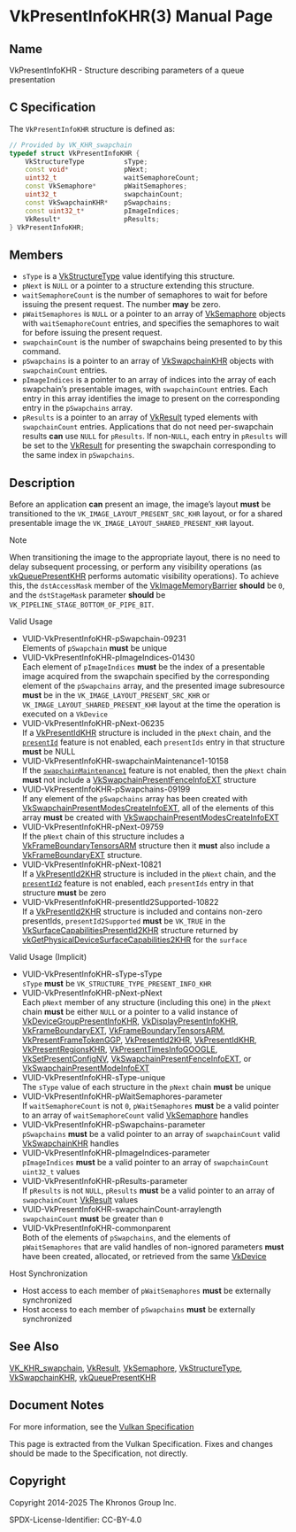 # VkPresentInfoKHR(3) Manual Page

## Name

VkPresentInfoKHR - Structure describing parameters of a queue presentation



## [](#_c_specification)C Specification

The `VkPresentInfoKHR` structure is defined as:

```c++
// Provided by VK_KHR_swapchain
typedef struct VkPresentInfoKHR {
    VkStructureType          sType;
    const void*              pNext;
    uint32_t                 waitSemaphoreCount;
    const VkSemaphore*       pWaitSemaphores;
    uint32_t                 swapchainCount;
    const VkSwapchainKHR*    pSwapchains;
    const uint32_t*          pImageIndices;
    VkResult*                pResults;
} VkPresentInfoKHR;
```

## [](#_members)Members

- `sType` is a [VkStructureType](https://registry.khronos.org/vulkan/specs/latest/man/html/VkStructureType.html) value identifying this structure.
- `pNext` is `NULL` or a pointer to a structure extending this structure.
- `waitSemaphoreCount` is the number of semaphores to wait for before issuing the present request. The number **may** be zero.
- `pWaitSemaphores` is `NULL` or a pointer to an array of [VkSemaphore](https://registry.khronos.org/vulkan/specs/latest/man/html/VkSemaphore.html) objects with `waitSemaphoreCount` entries, and specifies the semaphores to wait for before issuing the present request.
- `swapchainCount` is the number of swapchains being presented to by this command.
- `pSwapchains` is a pointer to an array of [VkSwapchainKHR](https://registry.khronos.org/vulkan/specs/latest/man/html/VkSwapchainKHR.html) objects with `swapchainCount` entries.
- `pImageIndices` is a pointer to an array of indices into the array of each swapchain’s presentable images, with `swapchainCount` entries. Each entry in this array identifies the image to present on the corresponding entry in the `pSwapchains` array.
- `pResults` is a pointer to an array of [VkResult](https://registry.khronos.org/vulkan/specs/latest/man/html/VkResult.html) typed elements with `swapchainCount` entries. Applications that do not need per-swapchain results **can** use `NULL` for `pResults`. If non-`NULL`, each entry in `pResults` will be set to the [VkResult](https://registry.khronos.org/vulkan/specs/latest/man/html/VkResult.html) for presenting the swapchain corresponding to the same index in `pSwapchains`.

## [](#_description)Description

Before an application **can** present an image, the image’s layout **must** be transitioned to the `VK_IMAGE_LAYOUT_PRESENT_SRC_KHR` layout, or for a shared presentable image the `VK_IMAGE_LAYOUT_SHARED_PRESENT_KHR` layout.

Note

When transitioning the image to the appropriate layout, there is no need to delay subsequent processing, or perform any visibility operations (as [vkQueuePresentKHR](https://registry.khronos.org/vulkan/specs/latest/man/html/vkQueuePresentKHR.html) performs automatic visibility operations). To achieve this, the `dstAccessMask` member of the [VkImageMemoryBarrier](https://registry.khronos.org/vulkan/specs/latest/man/html/VkImageMemoryBarrier.html) **should** be `0`, and the `dstStageMask` parameter **should** be `VK_PIPELINE_STAGE_BOTTOM_OF_PIPE_BIT`.

Valid Usage

- [](#VUID-VkPresentInfoKHR-pSwapchain-09231)VUID-VkPresentInfoKHR-pSwapchain-09231  
  Elements of `pSwapchain` **must** be unique
- [](#VUID-VkPresentInfoKHR-pImageIndices-01430)VUID-VkPresentInfoKHR-pImageIndices-01430  
  Each element of `pImageIndices` **must** be the index of a presentable image acquired from the swapchain specified by the corresponding element of the `pSwapchains` array, and the presented image subresource **must** be in the `VK_IMAGE_LAYOUT_PRESENT_SRC_KHR` or `VK_IMAGE_LAYOUT_SHARED_PRESENT_KHR` layout at the time the operation is executed on a `VkDevice`
- [](#VUID-VkPresentInfoKHR-pNext-06235)VUID-VkPresentInfoKHR-pNext-06235  
  If a [VkPresentIdKHR](https://registry.khronos.org/vulkan/specs/latest/man/html/VkPresentIdKHR.html) structure is included in the `pNext` chain, and the [`presentId`](https://registry.khronos.org/vulkan/specs/latest/html/vkspec.html#features-presentId) feature is not enabled, each `presentIds` entry in that structure **must** be NULL
- [](#VUID-VkPresentInfoKHR-swapchainMaintenance1-10158)VUID-VkPresentInfoKHR-swapchainMaintenance1-10158  
  If the [`swapchainMaintenance1`](https://registry.khronos.org/vulkan/specs/latest/html/vkspec.html#features-swapchainMaintenance1) feature is not enabled, then the `pNext` chain **must** not include a [VkSwapchainPresentFenceInfoEXT](https://registry.khronos.org/vulkan/specs/latest/man/html/VkSwapchainPresentFenceInfoEXT.html) structure
- [](#VUID-VkPresentInfoKHR-pSwapchains-09199)VUID-VkPresentInfoKHR-pSwapchains-09199  
  If any element of the `pSwapchains` array has been created with [VkSwapchainPresentModesCreateInfoEXT](https://registry.khronos.org/vulkan/specs/latest/man/html/VkSwapchainPresentModesCreateInfoEXT.html), all of the elements of this array **must** be created with [VkSwapchainPresentModesCreateInfoEXT](https://registry.khronos.org/vulkan/specs/latest/man/html/VkSwapchainPresentModesCreateInfoEXT.html)
- [](#VUID-VkPresentInfoKHR-pNext-09759)VUID-VkPresentInfoKHR-pNext-09759  
  If the `pNext` chain of this structure includes a [VkFrameBoundaryTensorsARM](https://registry.khronos.org/vulkan/specs/latest/man/html/VkFrameBoundaryTensorsARM.html) structure then it **must** also include a [VkFrameBoundaryEXT](https://registry.khronos.org/vulkan/specs/latest/man/html/VkFrameBoundaryEXT.html) structure.
- [](#VUID-VkPresentInfoKHR-pNext-10821)VUID-VkPresentInfoKHR-pNext-10821  
  If a [VkPresentId2KHR](https://registry.khronos.org/vulkan/specs/latest/man/html/VkPresentId2KHR.html) structure is included in the `pNext` chain, and the [`presentId2`](https://registry.khronos.org/vulkan/specs/latest/html/vkspec.html#features-presentId2) feature is not enabled, each `presentIds` entry in that structure **must** be zero
- [](#VUID-VkPresentInfoKHR-presentId2Supported-10822)VUID-VkPresentInfoKHR-presentId2Supported-10822  
  If a [VkPresentId2KHR](https://registry.khronos.org/vulkan/specs/latest/man/html/VkPresentId2KHR.html) structure is included and contains non-zero presentIds, `presentId2Supported` **must** be `VK_TRUE` in the [VkSurfaceCapabilitiesPresentId2KHR](https://registry.khronos.org/vulkan/specs/latest/man/html/VkSurfaceCapabilitiesPresentId2KHR.html) structure returned by [vkGetPhysicalDeviceSurfaceCapabilities2KHR](https://registry.khronos.org/vulkan/specs/latest/man/html/vkGetPhysicalDeviceSurfaceCapabilities2KHR.html) for the `surface`

Valid Usage (Implicit)

- [](#VUID-VkPresentInfoKHR-sType-sType)VUID-VkPresentInfoKHR-sType-sType  
  `sType` **must** be `VK_STRUCTURE_TYPE_PRESENT_INFO_KHR`
- [](#VUID-VkPresentInfoKHR-pNext-pNext)VUID-VkPresentInfoKHR-pNext-pNext  
  Each `pNext` member of any structure (including this one) in the `pNext` chain **must** be either `NULL` or a pointer to a valid instance of [VkDeviceGroupPresentInfoKHR](https://registry.khronos.org/vulkan/specs/latest/man/html/VkDeviceGroupPresentInfoKHR.html), [VkDisplayPresentInfoKHR](https://registry.khronos.org/vulkan/specs/latest/man/html/VkDisplayPresentInfoKHR.html), [VkFrameBoundaryEXT](https://registry.khronos.org/vulkan/specs/latest/man/html/VkFrameBoundaryEXT.html), [VkFrameBoundaryTensorsARM](https://registry.khronos.org/vulkan/specs/latest/man/html/VkFrameBoundaryTensorsARM.html), [VkPresentFrameTokenGGP](https://registry.khronos.org/vulkan/specs/latest/man/html/VkPresentFrameTokenGGP.html), [VkPresentId2KHR](https://registry.khronos.org/vulkan/specs/latest/man/html/VkPresentId2KHR.html), [VkPresentIdKHR](https://registry.khronos.org/vulkan/specs/latest/man/html/VkPresentIdKHR.html), [VkPresentRegionsKHR](https://registry.khronos.org/vulkan/specs/latest/man/html/VkPresentRegionsKHR.html), [VkPresentTimesInfoGOOGLE](https://registry.khronos.org/vulkan/specs/latest/man/html/VkPresentTimesInfoGOOGLE.html), [VkSetPresentConfigNV](https://registry.khronos.org/vulkan/specs/latest/man/html/VkSetPresentConfigNV.html), [VkSwapchainPresentFenceInfoEXT](https://registry.khronos.org/vulkan/specs/latest/man/html/VkSwapchainPresentFenceInfoEXT.html), or [VkSwapchainPresentModeInfoEXT](https://registry.khronos.org/vulkan/specs/latest/man/html/VkSwapchainPresentModeInfoEXT.html)
- [](#VUID-VkPresentInfoKHR-sType-unique)VUID-VkPresentInfoKHR-sType-unique  
  The `sType` value of each structure in the `pNext` chain **must** be unique
- [](#VUID-VkPresentInfoKHR-pWaitSemaphores-parameter)VUID-VkPresentInfoKHR-pWaitSemaphores-parameter  
  If `waitSemaphoreCount` is not `0`, `pWaitSemaphores` **must** be a valid pointer to an array of `waitSemaphoreCount` valid [VkSemaphore](https://registry.khronos.org/vulkan/specs/latest/man/html/VkSemaphore.html) handles
- [](#VUID-VkPresentInfoKHR-pSwapchains-parameter)VUID-VkPresentInfoKHR-pSwapchains-parameter  
  `pSwapchains` **must** be a valid pointer to an array of `swapchainCount` valid [VkSwapchainKHR](https://registry.khronos.org/vulkan/specs/latest/man/html/VkSwapchainKHR.html) handles
- [](#VUID-VkPresentInfoKHR-pImageIndices-parameter)VUID-VkPresentInfoKHR-pImageIndices-parameter  
  `pImageIndices` **must** be a valid pointer to an array of `swapchainCount` `uint32_t` values
- [](#VUID-VkPresentInfoKHR-pResults-parameter)VUID-VkPresentInfoKHR-pResults-parameter  
  If `pResults` is not `NULL`, `pResults` **must** be a valid pointer to an array of `swapchainCount` [VkResult](https://registry.khronos.org/vulkan/specs/latest/man/html/VkResult.html) values
- [](#VUID-VkPresentInfoKHR-swapchainCount-arraylength)VUID-VkPresentInfoKHR-swapchainCount-arraylength  
  `swapchainCount` **must** be greater than `0`
- [](#VUID-VkPresentInfoKHR-commonparent)VUID-VkPresentInfoKHR-commonparent  
  Both of the elements of `pSwapchains`, and the elements of `pWaitSemaphores` that are valid handles of non-ignored parameters **must** have been created, allocated, or retrieved from the same [VkDevice](https://registry.khronos.org/vulkan/specs/latest/man/html/VkDevice.html)

Host Synchronization

- Host access to each member of `pWaitSemaphores` **must** be externally synchronized
- Host access to each member of `pSwapchains` **must** be externally synchronized

## [](#_see_also)See Also

[VK\_KHR\_swapchain](https://registry.khronos.org/vulkan/specs/latest/man/html/VK_KHR_swapchain.html), [VkResult](https://registry.khronos.org/vulkan/specs/latest/man/html/VkResult.html), [VkSemaphore](https://registry.khronos.org/vulkan/specs/latest/man/html/VkSemaphore.html), [VkStructureType](https://registry.khronos.org/vulkan/specs/latest/man/html/VkStructureType.html), [VkSwapchainKHR](https://registry.khronos.org/vulkan/specs/latest/man/html/VkSwapchainKHR.html), [vkQueuePresentKHR](https://registry.khronos.org/vulkan/specs/latest/man/html/vkQueuePresentKHR.html)

## [](#_document_notes)Document Notes

For more information, see the [Vulkan Specification](https://registry.khronos.org/vulkan/specs/latest/html/vkspec.html#VkPresentInfoKHR)

This page is extracted from the Vulkan Specification. Fixes and changes should be made to the Specification, not directly.

## [](#_copyright)Copyright

Copyright 2014-2025 The Khronos Group Inc.

SPDX-License-Identifier: CC-BY-4.0